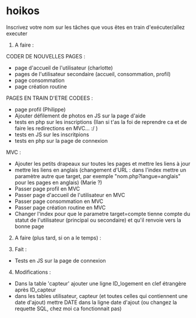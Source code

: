 # hoikos
Inscrivez votre nom sur les tâches que vous êtes en train d'exécuter/allez executer

1. A faire : 


CODER DE NOUVELLES PAGES : 
  - page d'accueil de l'utilisateur (charlotte)
  - pages de l'utilisateur secondaire (accueil, consommation, profil)
  - page consommation
  - page création routine
  
  
PAGES EN TRAIN D'ETRE CODEES :
  - page profil (Philippe)
  - Ajouter défilement de photos en JS sur la page d'aide
  - tests en php sur les inscriptions (Ilan si t'as la foi de reprendre ca et de faire les redirections en MVC... :/ )
  - tests en JS sur les inscritpions
  - tests en php sur la page de connexion
  
  
MVC :
  - Ajouter les petits drapeaux sur toutes les pages et mettre les liens à jour
  - mettre les liens en anglais (changement d'URL : dans l'index mettre un paramètre autre que target, par exemple "nom.php?langue=anglais" pour les pages en anglais) (Marie ?)
  - Passer page profil en MVC
  - Passer page d'accueil de l'utilisateur en MVC
  - Passer page consommation en MVC
  - Passer page création routine en MVC
  - Changer l'index pour que le parametre target=compte tienne compte du statut de l'utilisateur (principal ou secondaire) et qu'il renvoie vers la bonne page


2. A faire (plus tard, si on a le temps) :

3. Fait : 
  - Tests en JS sur la page de connexion

4. Modifications : 
  - Dans la table 'capteur' ajouter une ligne ID_logement en clef étrangère après ID_capteur
  - dans les tables utilisateur, capteur (et toutes celles qui contiennent une date d'ajout) mettre DATE dans la ligne date d'ajout (ou changez la requette SQL, chez moi ca fonctionnait pas)
